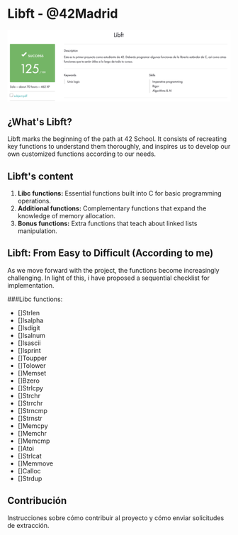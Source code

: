 # Libft - @42Madrid

![Screenshoot](https://github.com/Freddyfleitas/libft_42/blob/main/libft.png)

## ¿What's Libft?

Libft marks the beginning of the path at 42 School. It consists of recreating key functions to understand them thoroughly, and inspires us to develop our own customized functions according to our needs.

## Libft's content

1. **Libc functions:** Essential functions built into C for basic programming operations.
2. **Additional functions:** Complementary functions that expand the knowledge of memory allocation.
3. **Bonus functions:** Extra functions that teach about linked lists manipulation.

## Libft: From Easy to Difficult (According to me)

As we move forward with the project, the functions become increasingly challenging. In light of this, i have proposed a sequential checklist for implementation.

 ###Libc functions:

 - []Strlen
 - []Isalpha
 - []Isdigit
 - []Isalnum
 - []Isascii
 - []Isprint
 - []Toupper
 - []Tolower
 - []Memset
 - []Bzero
 - []Strlcpy
 - []Strchr
 - []Strrchr
 - []Strncmp
 - []Strnstr
 - []Memcpy
 - []Memchr
 - []Memcmp
 - []Atoi
 - []Strlcat
 - []Memmove
 - []Calloc
 - []Strdup
   
## Contribución

Instrucciones sobre cómo contribuir al proyecto y cómo enviar solicitudes de extracción.
